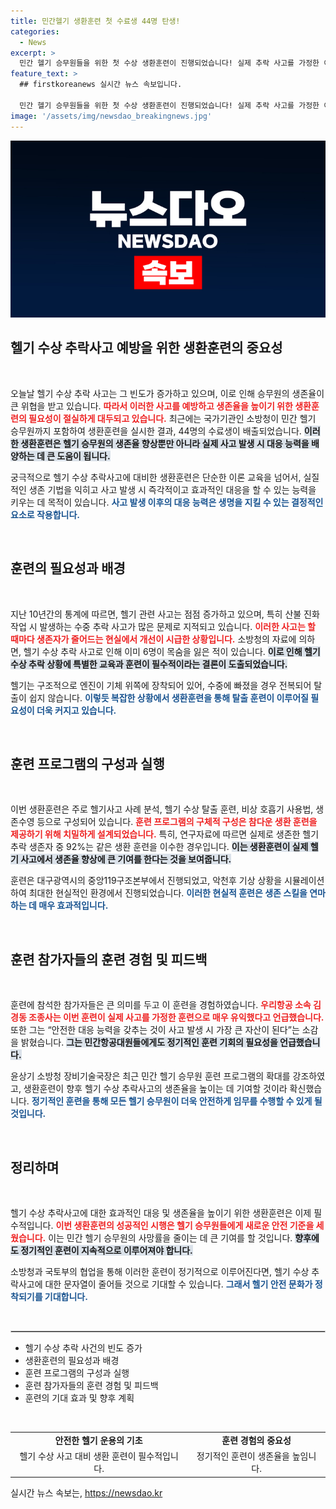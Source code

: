 ```yaml
---
title: 민간헬기 생환훈련 첫 수료생 44명 탄생!
categories:
  - News
excerpt: >
  민간 헬기 승무원들을 위한 첫 수상 생환훈련이 진행되었습니다! 실제 추락 사고를 가정한 이 훈련은 생존율 향상에 큰 기여를 할 것으로 기대되며, 참여자들은 침착한 대응 능력을 키웠다고 밝혔습니다.
feature_text: >
  ## firstkoreanews 실시간 뉴스 속보입니다.

  민간 헬기 승무원들을 위한 첫 수상 생환훈련이 진행되었습니다! 실제 추락 사고를 가정한 이 훈련은 생존율 향상에 큰 기여를 할 것으로 기대되며, 참여자들은 침착한 대응 능력을 키웠다고 밝혔습니다.
image: '/assets/img/newsdao_breakingnews.jpg'
---
```


<p><img src="/assets/img/newsdao_breakingnews.jpg" alt="firstkoreanews 속보" /></p>

<h2 data-ke-size="size26">헬기 수상 추락사고 예방을 위한 생환훈련의 중요성</h2>

<p data-ke-size="size16">&nbsp;</p>

<p>오늘날 헬기 수상 추락 사고는 그 빈도가 증가하고 있으며, 이로 인해 승무원의 생존율이 큰 위협을 받고 있습니다. <b><span style="color: #ee2323;">따라서 이러한 사고를 예방하고 생존율을 높이기 위한 생환훈련의 필요성이 절실하게 대두되고 있습니다.</span></b> 최근에는 국가기관인 소방청이 민간 헬기 승무원까지 포함하여 생환훈련을 실시한 결과, 44명의 수료생이 배출되었습니다. <b><span style="background-color: #21538527;">이러한 생환훈련은 헬기 승무원의 생존율 향상뿐만 아니라 실제 사고 발생 시 대응 능력을 배양하는 데 큰 도움이 됩니다.</span></b></p>

<p>궁극적으로 헬기 수상 추락사고에 대비한 생환훈련은 단순한 이론 교육을 넘어서, 실질적인 생존 기법을 익히고 사고 발생 시 즉각적이고 효과적인 대응을 할 수 있는 능력을 키우는 데 목적이 있습니다. <b><span style="color: #1a5490;">사고 발생 이후의 대응 능력은 생명을 지킬 수 있는 결정적인 요소로 작용합니다.</span></b></p>

<p data-ke-size="size16">&nbsp;</p>

<h2 data-ke-size="size26">훈련의 필요성과 배경</h2>

<p data-ke-size="size16">&nbsp;</p>

<p>지난 10년간의 통계에 따르면, 헬기 관련 사고는 점점 증가하고 있으며, 특히 산불 진화 작업 시 발생하는 수중 추락 사고가 많은 문제로 지적되고 있습니다. <b><span style="color: #ee2323;">이러한 사고는 할 때마다 생존자가 줄어드는 현실에서 개선이 시급한 상황입니다.</span></b> 소방청의 자료에 의하면, 헬기 수상 추락 사고로 인해 이미 6명이 목숨을 잃은 적이 있습니다. <b><span style="background-color: #21538527;">이로 인해 헬기 수상 추락 상황에 특별한 교육과 훈련이 필수적이라는 결론이 도출되었습니다.</span></b></p>

<p>헬기는 구조적으로 엔진이 기체 위쪽에 장착되어 있어, 수중에 빠졌을 경우 전복되어 탈출이 쉽지 않습니다. <b><span style="color: #1a5490;">이렇듯 복잡한 상황에서 생환훈련을 통해 탈출 훈련이 이루어질 필요성이 더욱 커지고 있습니다.</span></b></p>

<p data-ke-size="size16">&nbsp;</p>

<h2 data-ke-size="size26">훈련 프로그램의 구성과 실행</h2>

<p data-ke-size="size16">&nbsp;</p>

<p>이번 생환훈련은 주로 헬기사고 사례 분석, 헬기 수상 탈출 훈련, 비상 호흡기 사용법, 생존수영 등으로 구성되어 있습니다. <b><span style="color: #ee2323;">훈련 프로그램의 구체적 구성은 참다운 생환 훈련을 제공하기 위해 치밀하게 설계되었습니다.</span></b> 특히, 연구자료에 따르면 실제로 생존한 헬기 추락 생존자 중 92%는 같은 생환 훈련을 이수한 경우입니다. <b><span style="background-color: #21538527;">이는 생환훈련이 실제 헬기 사고에서 생존율 향상에 큰 기여를 한다는 것을 보여줍니다.</span></b></p>

<p>훈련은 대구광역시의 중앙119구조본부에서 진행되었고, 악천후 기상 상황을 시뮬레이션하여 최대한 현실적인 환경에서 진행되었습니다. <b><span style="color: #1a5490;">이러한 현실적 훈련은 생존 스킬을 연마하는 데 매우 효과적입니다.</span></b></p>

<p data-ke-size="size16">&nbsp;</p>

<h2 data-ke-size="size26">훈련 참가자들의 훈련 경험 및 피드백</h2>

<p data-ke-size="size16">&nbsp;</p>

<p>훈련에 참석한 참가자들은 큰 의미를 두고 이 훈련을 경험하였습니다. <b><span style="color: #ee2323;">우리항공 소속 김경동 조종사는 이번 훈련이 실제 사고를 가정한 훈련으로 매우 유익했다고 언급했습니다.</span></b> 또한 그는 “안전한 대응 능력을 갖추는 것이 사고 발생 시 가장 큰 자산이 된다”는 소감을 밝혔습니다. <b><span style="background-color: #21538527;">그는 민간항공대원들에게도 정기적인 훈련 기회의 필요성을 언급했습니다.</span></b></p>

<p>윤상기 소방청 장비기술국장은 최근 민간 헬기 승무원 훈련 프로그램의 확대를 강조하였고, 생환훈련이 향후 헬기 수상 추락사고의 생존율을 높이는 데 기여할 것이라 확신했습니다. <b><span style="color: #1a5490;">정기적인 훈련을 통해 모든 헬기 승무원이 더욱 안전하게 임무를 수행할 수 있게 될 것입니다.</span></b></p>

<p data-ke-size="size16">&nbsp;</p>

<h2 data-ke-size="size26">정리하며</h2>

<p data-ke-size="size16">&nbsp;</p>

<p>헬기 수상 추락사고에 대한 효과적인 대응 및 생존율을 높이기 위한 생환훈련은 이제 필수적입니다. <b><span style="color: #ee2323;">이번 생환훈련의 성공적인 시행은 헬기 승무원들에게 새로운 안전 기준을 세웠습니다.</span></b> 이는 민간 헬기 승무원의 사망률을 줄이는 데 큰 기여를 할 것입니다. <b><span style="background-color: #21538527;">향후에도 정기적인 훈련이 지속적으로 이루어져야 합니다.</span></b></p>

<p>소방청과 국토부의 협업을 통해 이러한 훈련이 정기적으로 이루어진다면, 헬기 수상 추락사고에 대한 문자열이 줄어들 것으로 기대할 수 있습니다. <b><span style="color: #1a5490;">그래서 헬기 안전 문화가 정착되기를 기대합니다.</span></b></p>

<p data-ke-size="size16">&nbsp;</p>

<hr style="border: 1px solid #ccc;"> 

<ul>
<li>헬기 수상 추락 사건의 빈도 증가</li>
<li>생환훈련의 필요성과 배경</li>
<li>훈련 프로그램의 구성과 실행</li>
<li>훈련 참가자들의 훈련 경험 및 피드백</li>
<li>훈련의 기대 효과 및 향후 계획</li>
</ul>

<p data-ke-size="size16">&nbsp;</p> 

<table>
<tr>
<td style="text-align: center; height: 17px;"><b>안전한 헬기 운용의 기초</b></td>
<td style="text-align: center; height: 17px;"><b>훈련 경험의 중요성</b></td>
</tr>
<tr>
<td style="text-align: center; height: 40px;">헬기 수상 사고 대비 생환 훈련이 필수적입니다.</td>
<td style="text-align: center; height: 40px;">정기적인 훈련이 생존율을 높임니다.</td>
</tr>
</table>
실시간 뉴스 속보는, <a href="https://newsdao.kr" rel="dofollow">https://newsdao.kr</a>



